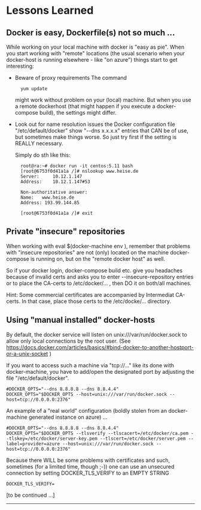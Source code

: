 Lessons Learned
===============


Docker is easy, Dockerfile(s) not so much ...
---------------------------------------------------------
While working on your local machine with docker is "easy as pie". When you start working with "remote" locations (the usual scenario when your docker-host is running elsewhere - like "on azure") things start to get interesting:

* Beware of proxy requirements
	The command 

		yum update

	might work without problem on your (local) machine. But when you use a remote dockerhost (that might happen if you execute a docker-compose build), the settings might differ.

* Look out for name resolution issues
	the Docker configuration file "/etc/default/docker" show "--dns x.x.x.x" entries that CAN be of use, but sometimes make things worse. So just try first if the setting is REALLY necessary.

	Simply do sth like this:

		root@ra:~# docker run -it centos:5.11 bash
		[root@6753f0d41a1a /]# nslookup www.heise.de
		Server:		10.12.1.147
		Address:	10.12.1.147#53

		Non-authoritative answer:
		Name:	www.heise.de
		Address: 193.99.144.85
	
		[root@6753f0d41a1a /]# exit


Private "insecure" repositories
-------------------------------

When working with eval $(docker-machine env <machine-id>), remember that problems
with "insecure repositories" are not (only) located on the machine docker-compose
is running on, but on the "remote docker host" as well.

So if your docker login, docker-compose build etc. give you headaches because of
invalid certs and asks you to enter --insecure-repository entries or to place the
CA-certs to /etc/docker/... , then DO it on both/all machines.

Hint: Some commercial certificates are accompanied by Intermediat CA-certs.
In that case, place those certs to the /etc/docke/... directory.


Using "manual installed" docker-hosts
--------------------------------------
By default, the docker service will listen on unix:///var/run/docker.sock to allow only local connections by the root user. (See https://docs.docker.com/articles/basics/#bind-docker-to-another-hostport-or-a-unix-socket )

If you want to access such a machine via "tcp://..." like its done with docker-machine, you have to add/open the designated port by adjusting the file "/etc/default/docker".

	#DOCKER_OPTS="--dns 8.8.8.8 --dns 8.8.4.4"
	DOCKER_OPTS="$DOCKER_OPTS --host=unix:///var/run/docker.sock --host=tcp://0.0.0.0:2376"


An example of a "real world" configuration (boldly stolen from an docker-machine generated instance on azure) ...

	#DOCKER_OPTS="--dns 8.8.8.8 --dns 8.8.4.4"
	DOCKER_OPTS="$DOCKER_OPTS --tlsverify --tlscacert=/etc/docker/ca.pem --tlskey=/etc/docker/server-key.pem --tlscert=/etc/docker/server.pem --label=provider=azure --host=unix:///var/run/docker.sock --host=tcp://0.0.0.0:2376"


Because there WILL be some problems with certificates and such, sometimes (for a limited time, though ;-)) one can use an unsecured connection by setting DOCKER_TLS_VERIFY to an EMPTY STRING

	DOCKER_TLS_VERIFY=

[to be continued ...]

---

